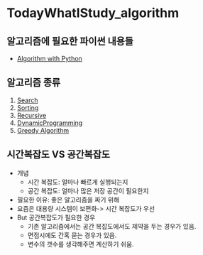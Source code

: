# TodayWhatIStudy_algorithm

## 알고리즘에 필요한 파이썬 내용들

- [Algorithm with Python](Python)

## 알고리즘 종류

1. [Search](Search)
2. [Sorting](sorting)
3. [Recursive](Recursive)
4. [DynamicProgramming](DynamicProgramming)
5. [Greedy Algorithm](Greedy)

## 시간복잡도 VS 공간복잡도

- 개념
  - 시간 복잡도: 얼마나 빠르게 실행되는지
  - 공간 복잡도: 얼마나 많은 저장 공간이 필요한지
- 필요한 이유: 좋은 알고리즘을 짜기 위해
- 요즘은 대용량 시스템이 보편화-> 시간 복잡도가 우선
- But 공간복잡도가 필요한 경우
  - 기존 알고리즘에서는 공간 복잡도에서도 제약을 두는 경우가 있음.
  - 면접시에도 간혹 묻는 경우가 있음.
  - 변수의 갯수를 생각해주면 계산하기 쉬움.
